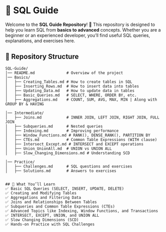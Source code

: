 # 📘 SQL Guide

Welcome to the **SQL Guide Repository**! 🚀 This repository is designed to help you learn SQL from **basics to advanced** concepts. Whether you are a beginner or an experienced developer, you’ll find useful SQL queries, explanations, and exercises here.

## 📂 Repository Structure

```
SQL-Guide/
│── README.md              # Overview of the project
│── Basics/                
│   ├── Creating_Tables.md # How to create tables in SQL
│   ├── Inserting_Rows.md  # How to insert data into tables
│   ├── Updating_Data.md   # How to update data in tables
│   ├── Basic_Queries.md   # SELECT, WHERE, ORDER BY, etc.
│   ├── Aggregations.md    # COUNT, SUM, AVG, MAX, MIN | Along with GROUP BY & HAVING

│── Intermediate/             
│   ├── Joins.md           # INNER JOIN, LEFT JOIN, RIGHT JOIN, FULL JOIN
│   ├── Subqueries.md      # Nested queries
│   ├── Indexing.md        # Improving performance
│   ├── Window_Functions.md # RANK(), DENSE_RANK(), PARTITION BY
│   ├── CTEs.md            # Common Table Expressions (WITH clause)
│   ├── Intersect_Except.md # INTERSECT and EXCEPT operations
│   ├── Union_UnionAll.md  # UNION vs UNION ALL
│   ├── Slow_Changing_Dimensions.md # Understanding SCD

│── Practice/
│   ├── Challenges.md      # SQL questions and exercises
│   ├── Solutions.md       # Answers to exercises


## 📌 What You’ll Learn
✅ Basic SQL Queries (SELECT, INSERT, UPDATE, DELETE)  
✅ Creating and Modifying Tables  
✅ Aggregations and Filtering Data  
✅ Joins and Relationships Between Tables  
✅ Subqueries and Common Table Expressions (CTEs)  
✅ Advanced Topics like Indexing, Window Functions, and Transactions  
✅ INTERSECT, EXCEPT, UNION, and UNION ALL  
✅ Slow Changing Dimensions (SCD)  
✅ Hands-on Practice with SQL Challenges  
